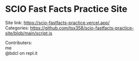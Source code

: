 # SCIO Fast Facts Practice Site
  
Site link: https://scio-fastfacts-practice.vercel.app/ <br>
Categories: https://github.com/tsx358/scio-fastfacts-practice-site/blob/main/script.js 


Contributers: <br>
me <br>
@bdcl on repl.it
